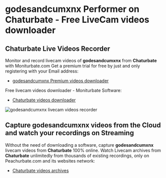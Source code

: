 # godesandcumxnx Performer on Chaturbate - Free LiveCam videos downloader

## Chaturbate Live Videos Recorder

Monitor and record livecam videos of **godesandcumxnx** from **Chaturbate** with Moniturbate.com
Get a premium trial for free by just and only registering with your Email address:
* [godesandcumxnx Premium videos downloader](https://moniturbate.com/request-demo-licence-key.html)

Free livecam videos downloader - Moniturbate Software:
* [Chaturbate videos downloader](https://moniturbate.com/moniturbate-download-software.html)

![godesandcumxnx livecam videos recorder](https://peachurnet.com/templates/moniturbate-software.png)


## Capture godesandcumxnx videos from the Cloud and watch your recordings on Streaming

Without the need of downloading a software, capture **godesandcumxnx** livecam videos from **Chaturbate** 100% online.
Watch Livecam archives from **Chaturbate** unlimitedly from thousands of existing recordings, only on Peachurbate.com and its websites network:
* [Chaturbate videos archives](https://peachurnet.com/)